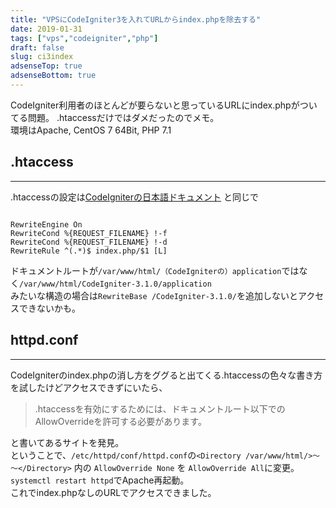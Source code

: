 ```yaml
---
title: "VPSにCodeIgniter3を入れてURLからindex.phpを除去する"
date: 2019-01-31
tags: ["vps","codeigniter","php"]
draft: false
slug: ci3index
adsenseTop: true
adsenseBottom: true
---
```


CodeIgniter利用者のほとんどが要らないと思っているURLにindex.phpがついてる問題。
.htaccessだけではダメだったのでメモ。  
環境はApache, CentOS 7 64Bit, PHP 7.1

## .htaccess
---

.htaccessの設定は[CodeIgniterの日本語ドキュメント](https://codeigniter.jp/user_guide/3/general/urls.html)
と同じで

```.htaccess

RewriteEngine On
RewriteCond %{REQUEST_FILENAME} !-f
RewriteCond %{REQUEST_FILENAME} !-d
RewriteRule ^(.*)$ index.php/$1 [L]

```

ドキュメントルートが`/var/www/html/（CodeIgniterの）application`ではなく`/var/www/html/CodeIgniter-3.1.0/application`  
みたいな構造の場合は`RewriteBase /CodeIgniter-3.1.0/`を追加しないとアクセスできないかも。

## httpd.conf
---

CodeIgniterのindex.phpの消し方をググると出てくる.htaccessの色々な書き方を試したけどアクセスできずにいたら、

>.htaccessを有効にするためには、ドキュメントルート以下でのAllowOverrideを許可する必要があります。

と書いてあるサイトを発見。     
ということで、`/etc/httpd/conf/httpd.conf`の`<Directory /var/www/html/>～～</Directory>` 内の `AllowOverride None` を `AllowOverride All`に変更。  
`systemctl restart httpd`でApache再起動。  
これでindex.phpなしのURLでアクセスできました。